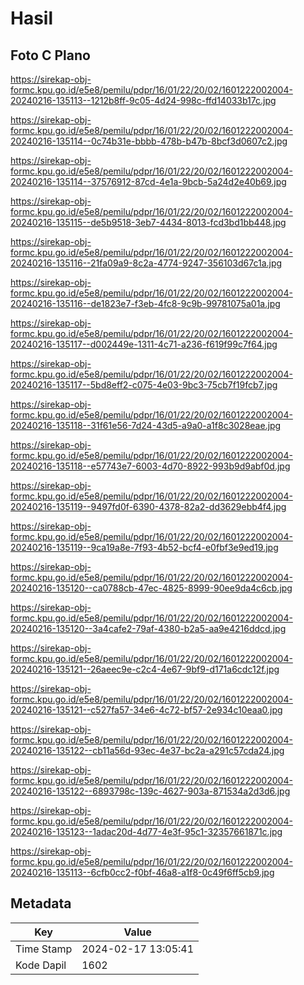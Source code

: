 # Hasil

## Foto C Plano

https://sirekap-obj-formc.kpu.go.id/e5e8/pemilu/pdpr/16/01/22/20/02/1601222002004-20240216-135113--1212b8ff-9c05-4d24-998c-ffd14033b17c.jpg

https://sirekap-obj-formc.kpu.go.id/e5e8/pemilu/pdpr/16/01/22/20/02/1601222002004-20240216-135114--0c74b31e-bbbb-478b-b47b-8bcf3d0607c2.jpg

https://sirekap-obj-formc.kpu.go.id/e5e8/pemilu/pdpr/16/01/22/20/02/1601222002004-20240216-135114--37576912-87cd-4e1a-9bcb-5a24d2e40b69.jpg

https://sirekap-obj-formc.kpu.go.id/e5e8/pemilu/pdpr/16/01/22/20/02/1601222002004-20240216-135115--de5b9518-3eb7-4434-8013-fcd3bd1bb448.jpg

https://sirekap-obj-formc.kpu.go.id/e5e8/pemilu/pdpr/16/01/22/20/02/1601222002004-20240216-135116--21fa09a9-8c2a-4774-9247-356103d67c1a.jpg

https://sirekap-obj-formc.kpu.go.id/e5e8/pemilu/pdpr/16/01/22/20/02/1601222002004-20240216-135116--de1823e7-f3eb-4fc8-9c9b-99781075a01a.jpg

https://sirekap-obj-formc.kpu.go.id/e5e8/pemilu/pdpr/16/01/22/20/02/1601222002004-20240216-135117--d002449e-1311-4c71-a236-f619f99c7f64.jpg

https://sirekap-obj-formc.kpu.go.id/e5e8/pemilu/pdpr/16/01/22/20/02/1601222002004-20240216-135117--5bd8eff2-c075-4e03-9bc3-75cb7f19fcb7.jpg

https://sirekap-obj-formc.kpu.go.id/e5e8/pemilu/pdpr/16/01/22/20/02/1601222002004-20240216-135118--31f61e56-7d24-43d5-a9a0-a1f8c3028eae.jpg

https://sirekap-obj-formc.kpu.go.id/e5e8/pemilu/pdpr/16/01/22/20/02/1601222002004-20240216-135118--e57743e7-6003-4d70-8922-993b9d9abf0d.jpg

https://sirekap-obj-formc.kpu.go.id/e5e8/pemilu/pdpr/16/01/22/20/02/1601222002004-20240216-135119--9497fd0f-6390-4378-82a2-dd3629ebb4f4.jpg

https://sirekap-obj-formc.kpu.go.id/e5e8/pemilu/pdpr/16/01/22/20/02/1601222002004-20240216-135119--9ca19a8e-7f93-4b52-bcf4-e0fbf3e9ed19.jpg

https://sirekap-obj-formc.kpu.go.id/e5e8/pemilu/pdpr/16/01/22/20/02/1601222002004-20240216-135120--ca0788cb-47ec-4825-8999-90ee9da4c6cb.jpg

https://sirekap-obj-formc.kpu.go.id/e5e8/pemilu/pdpr/16/01/22/20/02/1601222002004-20240216-135120--3a4cafe2-79af-4380-b2a5-aa9e4216ddcd.jpg

https://sirekap-obj-formc.kpu.go.id/e5e8/pemilu/pdpr/16/01/22/20/02/1601222002004-20240216-135121--26aeec9e-c2c4-4e67-9bf9-d171a6cdc12f.jpg

https://sirekap-obj-formc.kpu.go.id/e5e8/pemilu/pdpr/16/01/22/20/02/1601222002004-20240216-135121--c527fa57-34e6-4c72-bf57-2e934c10eaa0.jpg

https://sirekap-obj-formc.kpu.go.id/e5e8/pemilu/pdpr/16/01/22/20/02/1601222002004-20240216-135122--cb11a56d-93ec-4e37-bc2a-a291c57cda24.jpg

https://sirekap-obj-formc.kpu.go.id/e5e8/pemilu/pdpr/16/01/22/20/02/1601222002004-20240216-135122--6893798c-139c-4627-903a-871534a2d3d6.jpg

https://sirekap-obj-formc.kpu.go.id/e5e8/pemilu/pdpr/16/01/22/20/02/1601222002004-20240216-135123--1adac20d-4d77-4e3f-95c1-32357661871c.jpg

https://sirekap-obj-formc.kpu.go.id/e5e8/pemilu/pdpr/16/01/22/20/02/1601222002004-20240216-135113--6cfb0cc2-f0bf-46a8-a1f8-0c49f6ff5cb9.jpg


## Metadata

| Key        | Value               |
| ---------- | ------------------- |
| Time Stamp | 2024-02-17 13:05:41 |
| Kode Dapil | 1602                |



